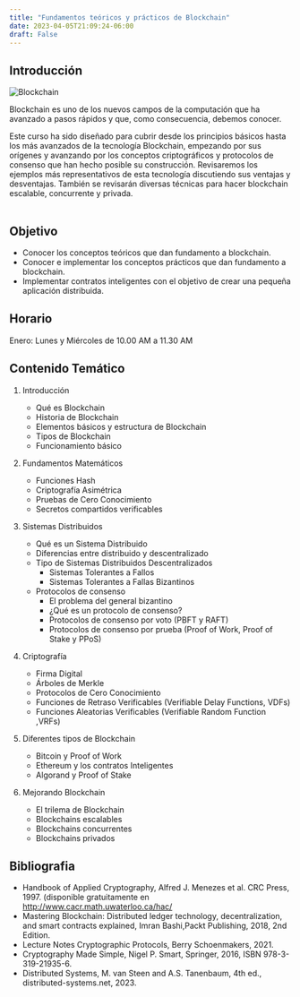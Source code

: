 ```yaml
---
title: "Fundamentos teóricos y prácticos de Blockchain"
date: 2023-04-05T21:09:24-06:00
draft: False
---
```


## Introducción 
![Blockchain](/posts/img/blockchain.jpg "Imagen de blockchain")

Blockchain es uno de los nuevos campos de la computación que ha avanzado a pasos rápidos y que, como consecuencia, debemos conocer.

Este curso ha sido diseñado para cubrir desde los principios básicos hasta los más avanzados de la tecnología Blockchain, empezando por sus orígenes y avanzando por los conceptos criptográficos y protocolos de consenso que han hecho posible su construcción. Revisaremos los ejemplos más representativos de esta tecnología discutiendo sus ventajas y desventajas. También se revisarán diversas técnicas para hacer blockchain escalable, concurrente y privada. <br><br>


## Objetivo
- Conocer los conceptos teóricos que dan fundamento a blockchain.
- Conocer e implementar los conceptos prácticos que dan fundamento a blockchain.
- Implementar contratos inteligentes con el objetivo de crear una pequeña aplicación distribuida.

## Horario
Enero: Lunes y Miércoles de 10.00 AM a 11.30 AM

## Contenido Temático
1. Introducción
    - Qué es Blockchain 
    - Historia de Blockchain
    - Elementos básicos y estructura de Blockchain
    - Tipos de Blockchain
    - Funcionamiento básico

2. Fundamentos Matemáticos
    - Funciones Hash
    - Criptografía Asimétrica
    - Pruebas de Cero Conocimiento
    - Secretos compartidos verificables

3. Sistemas Distribuidos
    - Qué es un Sistema Distribuido
    - Diferencias entre distribuido y descentralizado
    - Tipo de Sistemas Distribuidos Descentralizados
        - Sistemas Tolerantes a Fallos
        - Sistemas Tolerantes a Fallas Bizantinos
    - Protocolos de consenso 
        - El problema del general bizantino
        - ¿Qué es un protocolo de consenso?
        - Protocolos de consenso por voto (PBFT y RAFT)
        - Protocolos de consenso por prueba (Proof of Work, Proof of Stake y PPoS)

4. Criptografía
    - Firma Digital
    - Árboles de Merkle
    - Protocolos de Cero Conocimiento
    - Funciones de Retraso Verificables (Verifiable Delay Functions, VDFs)
    - Funciones Aleatorias Verificables (Verifiable Random Function ,VRFs)

5. Diferentes tipos de Blockchain
    - Bitcoin y Proof of Work
    - Ethereum y los contratos Inteligentes
    - Algorand y Proof of Stake

6. Mejorando Blockchain
    - El trilema de Blockchain
    - Blockchains escalables
    - Blockchains concurrentes
    - Blockchains privados

## Bibliografia 
- Handbook of Applied Cryptography, Alfred J. Menezes et al. CRC Press, 1997. (disponible gratuitamente en http://www.cacr.math.uwaterloo.ca/hac/
- Mastering Blockchain: Distributed ledger technology, decentralization, and smart contracts explained, Imran Bashi,Packt Publishing, 2018, 2nd Edition.
- Lecture Notes Cryptographic Protocols, Berry Schoenmakers, 2021.
- Cryptography Made Simple, Nigel P. Smart, Springer, 2016, ISBN 978-3-319-21935-6.
- Distributed Systems, M. van Steen and A.S. Tanenbaum, 4th ed., distributed-systems.net, 2023.